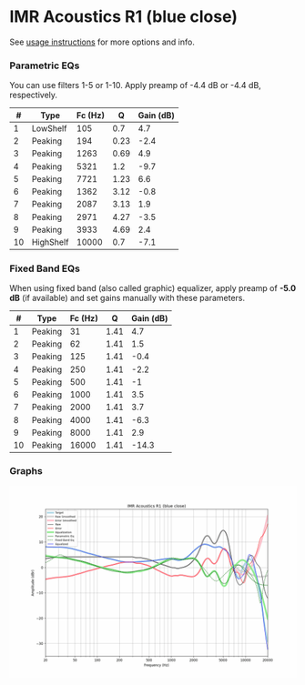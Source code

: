 # IMR Acoustics R1 (blue close)
See [usage instructions](https://github.com/jaakkopasanen/AutoEq#usage) for more options and info.

### Parametric EQs
You can use filters 1-5 or 1-10. Apply preamp of -4.4 dB or -4.4 dB, respectively.

|   # | Type      |   Fc (Hz) |    Q |   Gain (dB) |
|-----|-----------|-----------|------|-------------|
|   1 | LowShelf  |       105 | 0.7  |         4.7 |
|   2 | Peaking   |       194 | 0.23 |        -2.4 |
|   3 | Peaking   |      1263 | 0.69 |         4.9 |
|   4 | Peaking   |      5321 | 1.2  |        -9.7 |
|   5 | Peaking   |      7721 | 1.23 |         6.6 |
|   6 | Peaking   |      1362 | 3.12 |        -0.8 |
|   7 | Peaking   |      2087 | 3.13 |         1.9 |
|   8 | Peaking   |      2971 | 4.27 |        -3.5 |
|   9 | Peaking   |      3933 | 4.69 |         2.4 |
|  10 | HighShelf |     10000 | 0.7  |        -7.1 |

### Fixed Band EQs
When using fixed band (also called graphic) equalizer, apply preamp of **-5.0 dB** (if available) and set gains manually with these parameters.

|   # | Type    |   Fc (Hz) |    Q |   Gain (dB) |
|-----|---------|-----------|------|-------------|
|   1 | Peaking |        31 | 1.41 |         4.7 |
|   2 | Peaking |        62 | 1.41 |         1.5 |
|   3 | Peaking |       125 | 1.41 |        -0.4 |
|   4 | Peaking |       250 | 1.41 |        -2.2 |
|   5 | Peaking |       500 | 1.41 |        -1   |
|   6 | Peaking |      1000 | 1.41 |         3.5 |
|   7 | Peaking |      2000 | 1.41 |         3.7 |
|   8 | Peaking |      4000 | 1.41 |        -6.3 |
|   9 | Peaking |      8000 | 1.41 |         2.9 |
|  10 | Peaking |     16000 | 1.41 |       -14.3 |

### Graphs
![](./IMR%20Acoustics%20R1%20(blue%20close).png)

